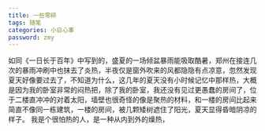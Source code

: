 ```yaml
---
title: 一些零碎
tags: 随笔
categories: 小日心事
password: zmy
---
```


如同《一日长于百年》中写到的，盛夏的一场倾盆暴雨能吸取酷暑，郑州在接连几次的暴雨冲刷中也抹去了炎热，半夜仅是窗外吹来的风都隐隐有点凉意，忽然发现夏天好像要过去了，不知道为什么，这几年的夏天没有小时候记忆中那样热，大概是因为我的卧室非常的闷热把，除了我的卧室，我还没有见过更愚蠢的房间了，位于二楼直冲冲的对着太阳，墙壁也很奇怪的像是聚热的材料，和一楼的房间比起来简直不像同一栋建筑，一楼的房间，被几颗矮树遮住了阳光，夏天显得昏暗阴凉的样子。
我是个很怕热的人，是一种从内到外的燥热，
